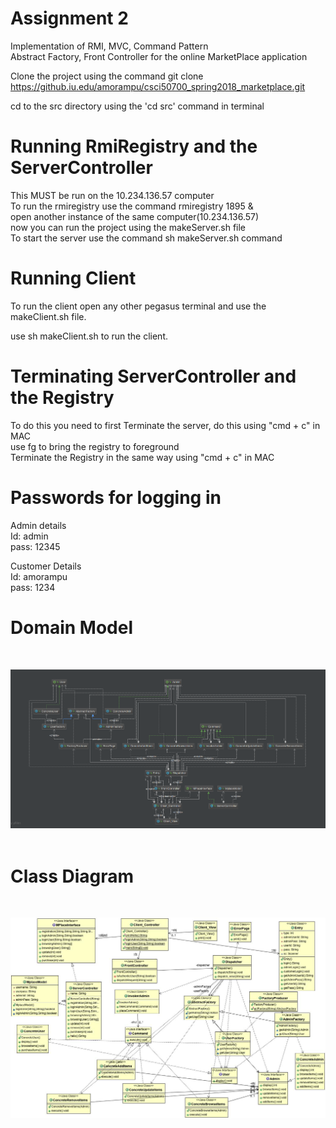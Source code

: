 # Assignment 2  
Implementation of RMI, MVC, Command Pattern  
Abstract Factory, Front Controller for the online MarketPlace application  

Clone the project using the command git clone https://github.iu.edu/amorampu/csci50700_spring2018_marketplace.git  

cd to the src directory using the 'cd src' command in terminal  

# Running RmiRegistry and the ServerController
This MUST be run on the 10.234.136.57 computer  
To run the rmiregistry use the command rmiregistry 1895 &   
open another instance of the same computer(10.234.136.57)        
now you can run the project using the makeServer.sh file  
To start the server use the command sh makeServer.sh command

# Running Client

To run the client open any other pegasus terminal and use the makeClient.sh file.  

use sh makeClient.sh to run the client.  

# Terminating ServerController and the Registry
To do this you need to first Terminate the server, do this using "cmd + c" in MAC    
use fg to bring the registry to foreground  
Terminate the Registry in the same way using "cmd + c" in MAC  

# Passwords for logging in

Admin details  
Id: admin  
pass: 12345  

Customer Details  
Id: amorampu  
pass: 1234  

# Domain Model

&nbsp;
&nbsp;
&nbsp;
&nbsp;



![alt text](/Images/Domain.png "Domain Model")  
&nbsp;
&nbsp;
&nbsp;
&nbsp;
&nbsp;
&nbsp;
&nbsp;
&nbsp;
&nbsp;

# Class Diagram 
&nbsp;
&nbsp;
&nbsp;
&nbsp;


![alt text](/Images/class.png "Class Diagram")

